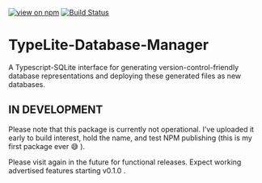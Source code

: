 [![view on npm](https://img.shields.io/npm/v/typelite.svg)](https://www.npmjs.org/package/typelite)
[![Build Status](https://travis-ci.org/75lb/command-line-args.svg?branch=master)](https://travis-ci.org/75lb/command-line-args)

# TypeLite-Database-Manager
A Typescript-SQLite interface for generating version-control-friendly database representations and deploying these generated files as new databases.

## IN DEVELOPMENT
Please note that this package is currently not operational.
I've uploaded it early to build interest, hold the name, and test NPM publishing (this is my first package ever :sweat_smile: ).

Please visit again in the future for functional releases.
Expect working advertised features starting v0.1.0 .